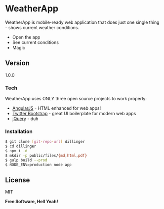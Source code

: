 # WeatherApp

WeatherApp is  mobile-ready web application that does just one single thing - shows current weather conditions.

  - Open the app
  - See current conditions
  - Magic

## Version
1.0.0

### Tech

WeatherApp uses ONLY three open source projects to work properly:

* [AngularJS] - HTML enhanced for web apps!
* [Twitter Bootstrap] - great UI boilerplate for modern web apps
* [jQuery] - duh

### Installation

```sh
$ git clone [git-repo-url] dillinger
$ cd dillinger
$ npm i -d
$ mkdir -p public/files/{md,html,pdf}
$ gulp build --prod
$ NODE_ENV=production node app
```

License
----

MIT

**Free Software, Hell Yeah!**

[Twitter Bootstrap]:http://twitter.github.com/bootstrap/
[jQuery]:http://jquery.com
[AngularJS]:http://angularjs.org